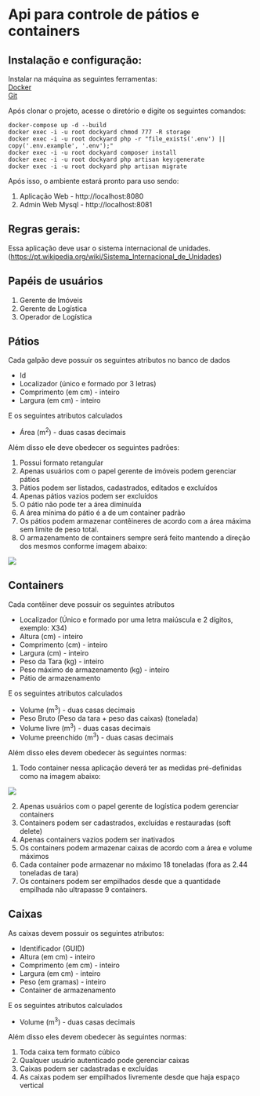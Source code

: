 # Api para controle de pátios e containers

## Instalação e configuração:

Instalar na máquina as seguintes ferramentas:</br>
[Docker](https://www.docker.com/products/docker-desktop) </br>
[Git](https://git-scm.com/downloads) </br>

Após clonar o projeto, acesse o diretório e digite os seguintes comandos:

```
docker-compose up -d --build
docker exec -i -u root dockyard chmod 777 -R storage
docker exec -i -u root dockyard php -r "file_exists('.env') || copy('.env.example', '.env');"
docker exec -i -u root dockyard composer install
docker exec -i -u root dockyard php artisan key:generate
docker exec -i -u root dockyard php artisan migrate
```

Após isso, o ambiente estará pronto para uso sendo:
1.  Aplicação Web - http://localhost:8080
2.  Admin Web Mysql - http://localhost:8081


## Regras gerais:

Essa aplicação deve usar o sistema internacional de unidades. (https://pt.wikipedia.org/wiki/Sistema_Internacional_de_Unidades)

## Papéis de usuários
1.  Gerente de Imóveis
2.  Gerente de Logística
3.  Operador de Logística
      
## Pátios

Cada galpão deve possuir os seguintes atributos no banco de dados

-   Id    
-   Localizador (único e formado por 3 letras)
-   Comprimento (em cm) - inteiro
-   Largura (em cm) - inteiro
    
E os seguintes atributos calculados

-   Área (m<sup>2</sup>) - duas casas decimais

Além disso ele deve obedecer os seguintes padrões:
  
1.  Possui formato retangular  
2.  Apenas usuários com o papel gerente de imóveis podem gerenciar pátios
3.  Pátios podem ser listados, cadastrados, editados e excluídos
4.  Apenas pátios vazios podem ser excluídos
5.  O pátio não pode ter a área diminuída
6.  A área mínima do pátio é a de um container padrão
7.  Os pátios podem armazenar contêineres de acordo com a área máxima sem limite de peso total.
8.  O armazenamento de containers sempre será feito mantendo a direção dos mesmos conforme imagem abaixo:

![](https://lh6.googleusercontent.com/lFYb-RGQ7bEqWwDFKfwUQrqRlfVma4WmDbGN7BhjVd-wrnmKk0lA2uB6Qs342QgbM-U_N__WxybSJjxpqd99CEvzMLfsRN1BrSbrhMXttMs50ekY0Ck5tBrLFwkcr5ojXxxxeycTvcKn2tsIrA)

## Containers

Cada contêiner deve possuir os seguintes atributos

-   Localizador (Único e formado por uma letra maiúscula e 2 dígitos, exemplo: X34)    
-   Altura (cm) - inteiro
-   Comprimento (cm) - inteiro
-   Largura (cm) - inteiro
-   Peso da Tara (kg) - inteiro
-   Peso máximo de armazenamento (kg) - inteiro
-   Pátio de armazenamento

E os seguintes atributos calculados

-   Volume (m<sup>3</sup>) - duas casas decimais
-   Peso Bruto (Peso da tara + peso das caixas) (tonelada)
-   Volume livre (m<sup>3</sup>) - duas casas decimais
-   Volume preenchido (m<sup>3</sup>) - duas casas decimais

Além disso eles devem obedecer às seguintes normas:

1.  Todo container nessa aplicação deverá ter as medidas pré-definidas como na imagem abaixo:

![](https://lh4.googleusercontent.com/ISWW7au9J00pKDRCy0qE0h6nmBRCkUJJd9XFauIyl4nP977RrojNoeSpQ9m317i78m7m6jC_8mDfO69lfZ6N2qoDg-4FUXXo5rvILRpXTyjOY31-eN1yjnyw1N9GwgH1byiJoMI5LeiNwJARKQ)

2.  Apenas usuários com o papel gerente de logística podem gerenciar containers
3.  Containers podem ser cadastrados, excluídas e restauradas (soft delete)
4.  Apenas containers vazios podem ser inativados
5.  Os containers podem armazenar caixas de acordo com a área e volume máximos
6.  Cada container pode armazenar no máximo 18 toneladas (fora as 2.44 toneladas de tara)
7.  Os containers podem ser empilhados desde que a quantidade empilhada não ultrapasse 9 containers.

## Caixas

As caixas devem possuir os seguintes atributos:
-   Identificador (GUID)
-   Altura (em cm) - inteiro
-   Comprimento (em cm) - inteiro
-   Largura (em cm) - inteiro
-   Peso (em gramas) - inteiro
-   Container de armazenamento

E os seguintes atributos calculados
- Volume (m<sup>3</sup>) - duas casas decimais

Além disso eles devem obedecer às seguintes normas:
1.  Toda caixa tem formato cúbico
2.  Qualquer usuário autenticado pode gerenciar caixas
3.  Caixas podem ser cadastradas e excluídas
4.  As caixas podem ser empilhados livremente desde que haja espaço vertical
